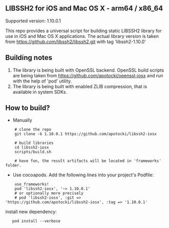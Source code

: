 ## LIBSSH2 for iOS and Mac OS X - arm64 / x86_64

Supported version: 1.10.0.1

This repo provides a universal script for building static LIBSSH2 library for use in iOS and Mac OS X applications.
The actual library version is taken from https://github.com/libssh2/libssh2.git with tag 'libssh2-1.10.0'

## Building notes
1) The library is being built with OpenSSL backend. OpenSSL build scripts are being taken from https://github.com/apotocki/openssl-iosx and run with the help of 'pod' utility.
2) The library is being built with enabled ZLIB compression, that is available in system SDKs. 

## How to build?
 - Manually
```
    # clone the repo
    git clone -b 1.10.0.1 https://github.com/apotocki/libssh2-iosx
    
    # build libraries
    cd libssh2-iosx
    scripts/build.sh

    # have fun, the result artifacts will be located in 'frameworks' folder.
```    
 - Use cocoapods. Add the following lines into your project's Podfile:
```
    use_frameworks!
    pod 'libssh2-iosx', '~> 1.10.0.1' 
    # or optionally more precisely
    # pod 'libssh2-iosx', :git => 'https://github.com/apotocki/libssh2-iosx', :tag => '1.10.0.1'
```    
install new dependency:
```
   pod install --verbose
```

